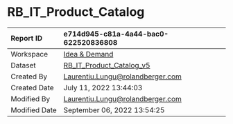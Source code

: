 



# RB_IT_Product_Catalog

|Report ID|e714d945-c81a-4a44-bac0-622520836808|
| :--- | :--- |
|Workspace|[Idea & Demand](../Workspaces/Idea-&-Demand.md)|
|Dataset|[RB_IT_Product_Catalog_v5](../Datasets/RB_IT_Product_Catalog_v5.md)|
|Created By|Laurentiu.Lungu@rolandberger.com|
|Created Date|July 11, 2022 13:44:03|
|Modified By|Laurentiu.Lungu@rolandberger.com|
|Modified Date|September 06, 2022 13:54:25|
